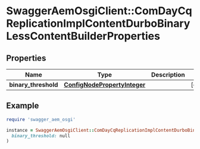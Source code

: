 # SwaggerAemOsgiClient::ComDayCqReplicationImplContentDurboBinaryLessContentBuilderProperties

## Properties

| Name | Type | Description | Notes |
| ---- | ---- | ----------- | ----- |
| **binary_threshold** | [**ConfigNodePropertyInteger**](ConfigNodePropertyInteger.md) |  | [optional] |

## Example

```ruby
require 'swagger_aem_osgi'

instance = SwaggerAemOsgiClient::ComDayCqReplicationImplContentDurboBinaryLessContentBuilderProperties.new(
  binary_threshold: null
)
```

